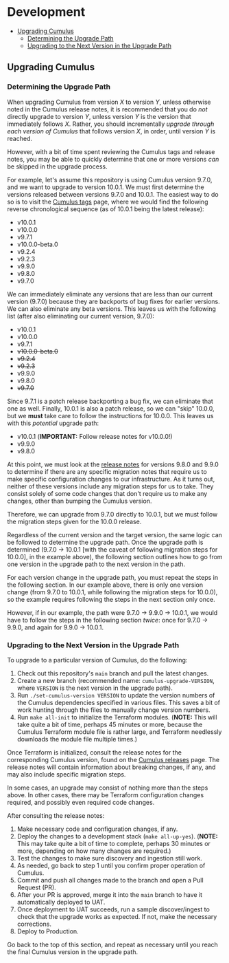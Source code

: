 # Development

- [Upgrading Cumulus](#upgrading-cumulus)
  - [Determining the Upgrade Path](#determining-the-upgrade-path)
  - [Upgrading to the Next Version in the Upgrade Path](#upgrading-to-the-next-version-in-the-upgrade-path)

## Upgrading Cumulus

### Determining the Upgrade Path

When upgrading Cumulus from version _X_ to version _Y_, unless otherwise noted
in the Cumulus release notes, it is recommended that you do _not_ directly
upgrade to version _Y_, unless version _Y_ is the version that immediately
follows _X_. Rather, you should incrementally _upgrade through each version of
Cumulus_ that follows version _X_, in order, until version _Y_ is reached.

However, with a bit of time spent reviewing the Cumulus tags and release notes,
you may be able to quickly determine that one or more versions _can_ be skipped
in the upgrade process.

For example, let's assume this repository is using Cumulus version 9.7.0, and we
want to upgrade to version 10.0.1. We must first determine the versions released
between versions 9.7.0 and 10.0.1. The easiest way to do so is to visit the
[Cumulus tags] page, where we would find the following reverse chronological
sequence (as of 10.0.1 being the latest release):

- v10.0.1
- v10.0.0
- v9.7.1
- v10.0.0-beta.0
- v9.2.4
- v9.2.3
- v9.9.0
- v9.8.0
- v9.7.0

We can immediately eliminate any versions that are less than our current version
(9.7.0) because they are backports of bug fixes for earlier versions.  We can
also eliminate any beta versions. This leaves us with the following list (after
also eliminating our current version, 9.7.0):

- v10.0.1
- v10.0.0
- v9.7.1
- ~~v10.0.0-beta.0~~
- ~~v9.2.4~~
- ~~v9.2.3~~
- v9.9.0
- v9.8.0
- ~~v9.7.0~~

Since 9.7.1 is a patch release backporting a bug fix, we can eliminate that one
as well. Finally, 10.0.1 is also a patch release, so we can "skip" 10.0.0, but we
**must** take care to follow the instructions for 10.0.0.  This leaves us with
this _potential_ upgrade path:

- v10.0.1 (**IMPORTANT:** Follow release notes for v10.0.0!)
- v9.9.0
- v9.8.0

At this point, we must look at the [release notes][Cumulus releases] for versions
9.8.0 and 9.9.0 to determine if there are any specific migration notes that
require us to make specific configuration changes to our infrastructure.  As it
turns out, neither of these versions include any migration steps for us to take.
They consist solely of some code changes that don't require us to make any
changes, other than bumping the Cumulus version.

Therefore, we can upgrade from 9.7.0 directly to 10.0.1, but we must follow the
migration steps given for the 10.0.0 release.

Regardless of the current version and the target version, the same logic can be
followed to determine the upgrade path.  Once the upgrade path is determined
(9.7.0 -> 10.0.1 [with the caveat of following migration steps for 10.0.0], in
the example above), the following section outlines how to go from one version
in the upgrade path to the next version in the path.

For each version change in the upgrade path, you must repeat the steps in the
following section. In our example above, there is only one version change (from
9.7.0 to 10.0.1, while following the migration steps for 10.0.0), so the example
requires following the steps in the next section only once.

However, if in our example, the path were 9.7.0 -> 9.9.0 -> 10.0.1, we would
have to follow the steps in the following section _twice_: once for 9.7.0 ->
9.9.0, and again for 9.9.0 -> 10.0.1.

### Upgrading to the Next Version in the Upgrade Path

To upgrade to a particular version of Cumulus, do the following:

1. Check out this repository's `main` branch and pull the latest changes.
1. Create a new branch (recommended name: `cumulus-upgrade-VERSION`, where
   `VERSION` is the next version in the upgrade path).
1. Run `./set-cumulus-version VERSION` to update the version numbers of the
   Cumulus dependencies specified in various files.  This saves a bit of
   work hunting through the files to manually change version numbers.
1. Run `make all-init` to initialize the Terraform modules. (**NOTE:** This will
   take quite a bit of time, perhaps 45 minutes or more, because the Cumulus
   Terraform module file is rather large, and Terraform needlessly downloads the
   module file multiple times.)

Once Terraform is initialized, consult the release notes for the corresponding
Cumulus version, found on the [Cumulus releases] page. The release notes will
contain information about breaking changes, if any, and may also include
specific migration steps.

In some cases, an upgrade may consist of nothing more than the steps above. In
other cases, there may be Terraform configuration changes required, and possibly
even required code changes.

After consulting the release notes:

1. Make necessary code and configuration changes, if any.
1. Deploy the changes to a development stack (`make all-up-yes`). (**NOTE:**
   This may take quite a bit of time to complete, perhaps 30 minutes or more,
   depending on how many changes are required.)
1. Test the changes to make sure discovery and ingestion still work.
1. As needed, go back to step 1 until you confirm proper operation of Cumulus.
1. Commit and push all changes made to the branch and open a Pull Request (PR).
1. After your PR is approved, merge it into the `main` branch to have it
   automatically deployed to UAT.
1. Once deployment to UAT succeeds, run a sample discover/ingest to check that
   the upgrade works as expected. If not, make the necessary corrections.
1. Deploy to Production.

Go back to the top of this section, and repeat as necessary until you reach the
final Cumulus version in the upgrade path.

[Cumulus releases]: https://github.com/nasa/cumulus/releases
[Cumulus tags]: https://github.com/nasa/cumulus/tags
